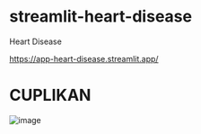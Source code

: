 # streamlit-heart-disease
Heart Disease

https://app-heart-disease.streamlit.app/

# CUPLIKAN
![image](https://github.com/user-attachments/assets/7f5fe250-013a-49c1-8108-c44d3781e499)
